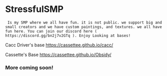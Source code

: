 # StressfulSMP

     Is my SMP where we all have fun. it is not public. we support big and small creators and we have custom paintings, and textures. we all have fun here. You can join our discord here ( https://discord.gg/bn2j7v2GTq ). Enjoy Looking at bases!
     
     
 Cacc Driver's base https://cassettee.github.io/cacc/
 
 Cassette's Base https://cassettee.github.io/Obsidy/
 
 ### More coming soon!
     
     
